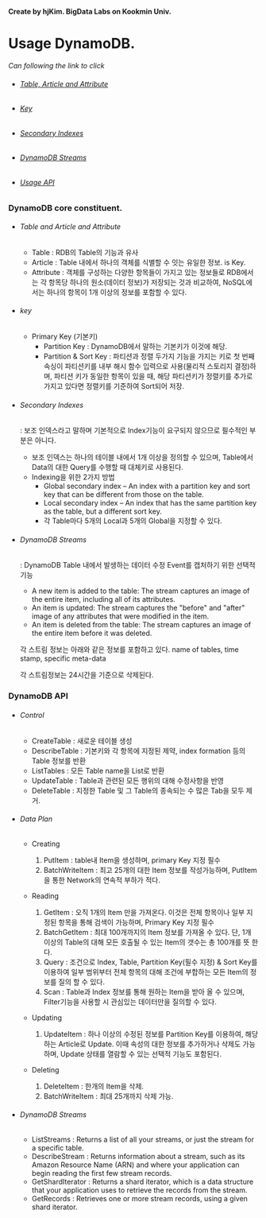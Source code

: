 **Create by hjKim. BigData Labs on Kookmin Univ.**

# Usage DynamoDB.



_Can following the link to click_

* ###### [Table, Article and Attribute](#table-and-article-and-attribute)
* ###### [Key](#key)
* ###### [Secondary Indexes](#secondary-indexes)
* ###### [DynamoDB Streams](#dynamodb-streams)
* ###### [Usage API](#dynamodb-api)

### DynamoDB core constituent.

  * ###### Table and Article and Attribute
    * Table : RDB의 Table의 기능과 유사
    * Article : Table 내에서 하나의 객체를 식별할 수 잇는 유일한 정보. is Key.
    * Attribute : 객체를 구성하는 다양한 항목들이 가지고 있는 
      정보들로 RDB에서는 각 항목당 하나의 원소(데이터 정보)가 저장되는 것과 비교하여, NoSQL에서는 하나의 항목이 1개 이상의 정보를 포함할 수 있다.
  
  * ###### key
  	* Primary Key (기본키)
  	    - Partition Key : DynamoDB에서 말하는 기본키가 이것에 해당.
  	    - Partition & Sort Key : 파티션과 정렬 두가지 기능을 가지는 키로 첫 번째 속싱이 파티션키를 내부 해시 함수 입력으로 사용(물리적 스토리지 결정)하며, 파티션 키가 동일한 항목이 있을 때, 해당 파티션키가 정렬키를 추가로 가지고 있다면 정렬키를 기준하여 Sort되어 저장.

  * ###### Secondary Indexes
  	: 보조 인덱스라고 말하며 기본적으로 Index기능이 요구되지 않으므로 필수적인 부분은 아니다. 
  	* 보조 인덱스는 하나의 테이블 내에서 1개 이상을 정의할 수 있으며, Table에서 Data의 대한 Query를 수행할 때 대체키로 사용된다.
  	* Indexing을 위한 2가지 방법
  	    - Global secondary index – An index with a partition key and sort key that can be different from those on the table.
  	    - Local secondary index – An index that has the same partition key as the table, but a different sort key.
  	    - 각 Table마다 5개의 Local과 5개의 Global을 지정할 수 있다.


  * ###### DynamoDB Streams
  	: DynamoDB Table 내에서 발생하는 데이터 수정 Event를 캡처하기 위한 선택적 기능
  	* A new item is added to the table: The stream captures an image of the entire item, including all of its attributes.
  	* An item is updated: The stream captures the "before" and "after" image of any attributes that were modified in the item.
  	* An item is deleted from the table: The stream captures an image of the entire item before it was deleted.


  	각 스트림 정보는 아래와 같은 정보를 포함하고 있다.
  	name of tables, time stamp, specific meta-data 
  	
  	각 스트림정보는 24시간을 기준으로 삭제된다.


### DynamoDB API

   * ###### Control 
   		- CreateTable : 새로운 테이블 생성
		- DescribeTable : 기본키와 각 항목에 지정된 제약, index formation 등의 Table 정보를 반환
		- ListTables : 모든 Table name을 List로 반환
		- UpdateTable : Table과 관련된 모든 행위의 대해 수정사항을 반영
		- DeleteTable : 지정한 Table 및 그 Table의 종속되는 수 많은 Tab을 모두 제거.


   * ###### Data Plan
   		- Creating
   			1. PutItem : table내 Item을 생성하며, primary Key 지정 필수
   			2. BatchWriteItem : 최고 25개의 대한 Item 정보를 작성가능하며, PutItem을 통한 Network의 연속적 부하가 적다.

   		- Reading 
   			1. GetItem : 오직 1개의 Item 만을 가져온다. 이것은 전체 항목이나 일부 지정된 항목을 통해 검색이 가능하며, Primary Key 지정 필수
   			2. BatchGetItem : 최대 100개까지의 Item 정보를 가져올 수 있다. 단, 1개 이상의 Table의 대해 모든 호출될 수 있는 Item의 갯수는 총 100개를 뜻 한다.
   			3. Query : 조건으로 Index, Table, Partition Key(필수 지정) & Sort Key를 이용하여 일부 범위부터 전체 항목의 대해 조건에 부합하는 모든 Item의 정보를 질의 할 수 있다.
   			4. Scan : Table과 Index 정보를 통해 원하는 Item을 받아 올 수 있으며, Filter기능을 사용할 시 관심있는 데이터만을 질의할 수 있다.

   		- Updating 
   			1. UpdateItem : 하나 이상의 수정된 정보를 Partition Key를 이용하여, 해당하는 Article로 Update.
   						이때 속성의 대한 정보를 추가하거나 삭제도 가능하며, Update 상태를 열람할 수 있는 선택적 기능도 포함된다.

   		- Deleting
   			1. DeleteItem : 한개의 Item을 삭제.
   			2. BatchWriteItem : 최대 25개까지 삭제 가능.

   * ###### DynamoDB Streams
   		- ListStreams : Returns a list of all your streams, or just the stream for a specific table.
   		- DescribeStream : Returns information about a stream, such as its Amazon Resource Name (ARN) and where your application can begin reading the first few stream records.
   		- GetShardIterator : Returns a shard iterator, which is a data structure that your application uses to retrieve the records from the stream.
   		- GetRecords : Retrieves one or more stream records, using a given shard iterator.
